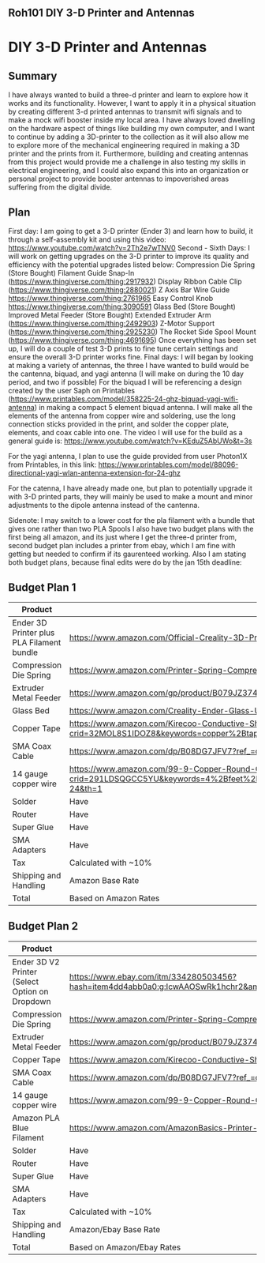 Roh101
DIY 3-D Printer and Antennas
---

# DIY 3-D Printer and Antennas

## Summary
I have always wanted to build a three-d printer and learn to explore how it works and its functionality. However, I  want to apply it in a physical situation by creating different 3-d printed antennas to transmit wifi signals and to make a mock wifi booster inside my local area. I have always loved dwelling on the hardware aspect of things like building my own computer, and I want to continue by adding a 3D-printer to the collection as it will also allow me to explore more of the mechanical engineering required in making a 3D printer and the prints from it. Furthermore, building and creating antennas from this project would provide me a challenge in also testing my skills in electrical engineering, and I could also expand this into an organization or personal project to provide booster antennas to impoverished areas suffering from the digital divide.


## Plan

First day: I am going to get a 3-D printer (Ender 3) and learn how to build, it through a self-assembly kit and using this video:
https://www.youtube.com/watch?v=2Th2e7wTNV0
Second - Sixth Days: I will work on getting upgrades on the 3-D printer to improve its quality and efficiency with the potential upgrades listed below:
Compression Die Spring (Store Bought)
Filament Guide Snap-In (https://www.thingiverse.com/thing:2917932)
Display Ribbon Cable Clip (https://www.thingiverse.com/thing:2880021)
Z Axis Bar Wire Guide https://www.thingiverse.com/thing:2761965
Easy Control Knob https://www.thingiverse.com/thing:3090591
Glass Bed (Store Bought)
Improved Metal Feeder (Store Bought)
Extended Extruder Arm (https://www.thingiverse.com/thing:2492903)
Z-Motor Support (https://www.thingiverse.com/thing:2925230)
The Rocket Side Spool Mount (https://www.thingiverse.com/thing:4691695)
Once everything has been set up, I will do a couple of test 3-D prints to fine tune certain settings and ensure the overall 3-D printer works fine.
Final days: I will began by looking at making a variety of antennas, the three I have wanted to build would be the cantenna, biquad, and yagi antenna (I will make on during the 10 day period, and two if possible)
For the biquad I will be referencing a design created by the user Saph on Printables (https://www.printables.com/model/358225-24-ghz-biquad-yagi-wifi-antenna) in making a compact 5 element biquad antenna. I will make all the elements of the antenna from copper wire and soldering, use the long connection sticks provided in the print, and solder the copper plate, elements, and coax cable into one. 
The video I will use for the build as a general guide is:
https://www.youtube.com/watch?v=KEduZ5AbUWo&t=3s

For the yagi antenna, I plan to use the guide provided from user Photon1X from Printables, in this link: https://www.printables.com/model/88096-directional-yagi-wlan-antenna-extension-for-24-ghz

For the catenna, I have already made one, but plan to potentially upgrade it with 3-D printed parts, they will mainly be used to make a mount and minor adjustments to the dipole antenna instead of the cantenna.

Sidenote: I may switch to a lower cost for the pla filament with a bundle that gives one rather than two PLA Spools
I also have two budget plans with the first being all amazon, and its just where I get the three-d printer from, second budget plan includes a printer from ebay, which I am fine with getting but needed to confirm if its gaurenteed working. Also I am stating both budget plans, because final edits were do by the jan 15th deadline:


## Budget Plan 1
| Product         | Supplier/Link                         | Cost   |
| --------------- | ------------------------------------- | ------ |
| Ender 3D Printer plus PLA Filament bundle| https://www.amazon.com/Official-Creality-3D-Printing-Printers/dp/B09YD7XPXX  | $210|
| Compression Die Spring | https://www.amazon.com/Printer-Spring-Compression-Springs-Creality/dp/B08GHNVNVF/ref=sr_1_5?keywords=Compression+and+Die+Springs&qid=1673715070&sr=8-5 | $5.55|
| Extruder Metal Feeder| https://www.amazon.com/gp/product/B079JZ374W?tag=howchoo-dm-20 | $9.59|
| Glass Bed| https://www.amazon.com/Creality-Ender-Glass-Upgraded-235x235x4mm/dp/B07RD6D2ZQ/ref=sr_1_3?keywords=ender+3+glass&qid=1673710042&sr=8-3 | $18.00|
| Copper Tape| https://www.amazon.com/Kirecoo-Conductive-Shielding-Electrical-Grounding/dp/B09Z6F9RFG/ref=sr_1_6?crid=32MOL8S1IDOZ8&keywords=copper%2Btape&qid=1673716415&sprefix=copper%2Btape%2Caps%2C88&sr=8-6&th=1 | $9.00|
| SMA Coax Cable| https://www.amazon.com/dp/B08DG7JFV7?ref_=cm_sw_r_cp_ud_dp_D0CBM37QE353PK9325KZ&th=1  | $7|
| 14 gauge copper wire| https://www.amazon.com/99-9-Copper-Round-CRAFT-WIRE/dp/B01IUJ4TCM/ref=sr_1_24?crid=291LDSQGCC5YU&keywords=4%2Bfeet%2Bof%2B14%2Bgauge%2Bcopper%2Bwire&qid=1673716908&sprefix=4%2Bfeet%2Bof%2B14%2Bgauge%2Bcopper%2Bwire%2Caps%2C127&sr=8-24&th=1  | $11.00|
| Solder|Have|Free|
| Router|Have|Free|
| Super Glue|Have|Free|
| SMA Adapters|Have|Free|
| Tax|Calculated with ~10%|$27.00|
| Shipping and Handling|Amazon Base Rate|$5|
| Total| Based on Amazon Rates| $302.52 |

## Budget Plan 2
| Product         | Supplier/Link                         | Cost   |
| --------------- | ------------------------------------- | ------ |
| Ender 3D V2 Printer (Select Option on Dropdown|https://www.ebay.com/itm/334280503456?hash=item4dd4abb0a0:g:IcwAAOSwRk1hchr2&amdata=enc%3AAQAHAAAAoOLTySIGIeZW3lmhvABMVAxlJXlXd7iOJK4k7aR31xNZCwUAvkZMjeXQdKeW8tsb39ccm4la6j6v%2Fk06OIcRyCMaGmyZJhogf8M%2B9dRKzC683KxO6L1b0how8GuZrBHIYD1B1jffdVPeQqXSSrlmekG9NvDSKrKPqKFJ1oRYl%2BzbLcxR%2Bt9mb36epPRZQFi24RNC6G0B3buYExD2k4vpyHM%3D%7Ctkp%3ABk9SR4zV45K3YQ  | $180|
| Compression Die Spring | https://www.amazon.com/Printer-Spring-Compression-Springs-Creality/dp/B08GHNVNVF/ref=sr_1_5?keywords=Compression+and+Die+Springs&qid=1673715070&sr=8-5 | $5.55|
| Extruder Metal Feeder| https://www.amazon.com/gp/product/B079JZ374W?tag=howchoo-dm-20 | $9.59|
| Copper Tape| https://www.amazon.com/Kirecoo-Conductive-Shielding-Electrical-Grounding/dp/B09Z6F9RFG/ref=sr_1_6?crid=32MOL8S1IDOZ8&keywords=copper%2Btape&qid=1673716415&sprefix=copper%2Btape%2Caps%2C88&sr=8-6&th=1 | $9.00|
| SMA Coax Cable| https://www.amazon.com/dp/B08DG7JFV7?ref_=cm_sw_r_cp_ud_dp_D0CBM37QE353PK9325KZ&th=1  | $7|
| 14 gauge copper wire| https://www.amazon.com/99-9-Copper-Round-CRAFT-WIRE/dp/B01IUJ4TCM/ref=sr_1_24?crid=291LDSQGCC5YU&keywords=4%2Bfeet%2Bof%2B14%2Bgauge%2Bcopper%2Bwire&qid=1673716908&sprefix=4%2Bfeet%2Bof%2B14%2Bgauge%2Bcopper%2Bwire%2Caps%2C127&sr=8-24&th=1  | $11.00|
| Amazon PLA Blue Filament| https://www.amazon.com/AmazonBasics-Printer-Filament-1-75mm-Spool/dp/B08894TD1C/ref=sr_1_5?crid=2SMP4E19HTDBJ&keywords=filament+amazon+basic&qid=1673849191&sprefix=filament+amazon+basic%2Caps%2C82&sr=8-5  | $22.00|
| Solder|Have|Free|
| Router|Have|Free|
| Super Glue|Have|Free|
| SMA Adapters|Have|Free|
| Tax|Calculated with ~10%|$24.14|
| Shipping and Handling|Amazon/Ebay Base Rate|$5|
| Total| Based on Amazon/Ebay Rates| $273.28 |
